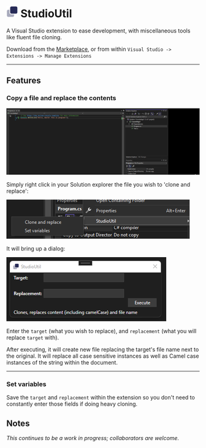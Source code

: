# <img src="src/StudioUtil/Resources/logo.png" width=30> StudioUtil

A Visual Studio extension to ease development, with miscellaneous tools like fluent file cloning.

Download from the [Marketplace](https://marketplace.visualstudio.com/items?itemName=soenneker.StudioUtil), or from within `Visual Studio -> Extensions -> Manage Extensions`

<hr>

## Features

### **Copy a file and replace the contents**

<img src="misc/WhatItDoes.gif"/>

Simply right click in your Solution explorer the file you wish to 'clone and replace':

![Context menu](misc/contextmenu.png)

It will bring up a dialog:

![clone and replace](misc/cloneandreplace.png)

Enter the `target` (what you wish to replace), and `replacement` (what you will replace `target` with).

After executing, it will create new file replacing the target's file name next to the original. It will replace all case sensitive instances as well as Camel case instances of the string within the document.

<hr>

### **Set variables**

Save the `target` and `replacement` within the extension so you don't need to constantly enter those fields if doing heavy cloning.

## Notes

*This continues to be a work in progress; collaborators are welcome.*